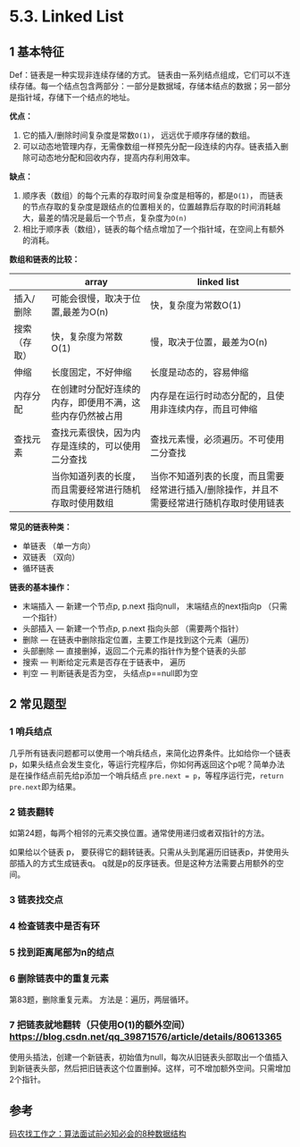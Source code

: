 # 5.3. Linked List

## 1 基本特征

Def：链表是一种实现非连续存储的方式。 链表由一系列结点组成，它们可以不连续存储。每一个结点包含两部分：一部分是数据域，存储本结点的数据；另一部分是指针域，存储下一个结点的地址。

**优点：**

1. 它的插入/删除时间复杂度是常数```O(1)```， 远远优于顺序存储的数组。
2. 可以动态地管理内存，无需像数组一样预先分配一段连续的内存。链表插入删除可动态地分配和回收内存，提高内存利用效率。

**缺点：**

1. 顺序表（数组）的每个元素的存取时间复杂度是相等的，都是```O(1)```， 而链表的节点存取的复杂度是跟结点的位置相关的，位置越靠后存取的时间消耗越大，最差的情况是最后一个节点，复杂度为```O(n)```
2. 相比于顺序表（数组），链表的每个结点增加了一个指针域，在空间上有额外的消耗。

**数组和链表的比较：**

|              | array                                                    | linked list                                                  |
| ------------ | -------------------------------------------------------- | ------------------------------------------------------------ |
| 插入/删除    | 可能会很慢，取决于位置,最差为O(n)                        | 快，复杂度为常数O(1)                                         |
| 搜索（存取） | 快，复杂度为常数O(1)                                     | 慢，取决于位置，最差为O(n)                                   |
| 伸缩         | 长度固定，不好伸缩                                       | 长度是动态的，容易伸缩                                       |
| 内存分配     | 在创建时分配好连续的内存，即便用不满，这些内存仍然被占用 | 内存是在运行时动态分配的，且使用非连续内存，而且可伸缩       |
| 查找元素     | 查找元素很快，因为内存是连续的，可以使用二分查找         | 查找元素慢，必须遍历。不可使用二分查找                       |
|              | 当你知道列表的长度，而且需要经常进行随机存取时使用数组   | 当你不知道列表的长度，而且需要经常进行插入/删除操作，并且不需要经常进行随机存取时使用链表 |

**常见的链表种类：**

* 单链表 （单一方向）
* 双链表 （双向）
* 循环链表

**链表的基本操作：**

* 末端插入 — 新建一个节点p, p.next 指向null， 末端结点的next指向p   （只需一个指针）
* 头部插入 — 新建一个节点p, p.next 指向头部 （需要两个指针）
* 删除 — 在链表中删除指定位置，主要工作是找到这个元素（遍历）
* 头部删除 — 直接删掉，返回二个元素的指针作为整个链表的头部
* 搜索 — 判断给定元素是否存在于链表中， 遍历
* 判空 — 判断链表是否为空， 头结点p==null即为空

## 2 常见题型

### 1 哨兵结点

几乎所有链表问题都可以使用一个哨兵结点，来简化边界条件。比如给你一个链表p，如果头结点会发生变化，等运行完程序后，你如何再返回这个p呢？简单办法是在操作结点前先给p添加一个哨兵结点 ```pre.next = p```，等程序运行完，```return pre.next```即为结果。

### 2 链表翻转

如第24题，每两个相邻的元素交换位置。通常使用递归或者双指针的方法。

如果给以个链表 p， 要获得它的翻转链表。只需从头到尾遍历旧链表p，并使用头部插入的方式生成链表q。 q就是p的反序链表。但是这种方法需要占用额外的空间。

### 3 链表找交点



### 4 检查链表中是否有环



### 5 找到距离尾部为n的结点



### 6 删除链表中的重复元素

第83题，删除重复元素。 方法是：遍历，两层循环。

### 7 把链表就地翻转（只使用O(1)的额外空间） https://blog.csdn.net/qq_39871576/article/details/80613365

使用头插法，创建一个新链表，初始值为null，每次从旧链表头部取出一个值插入到新链表头部，然后把旧链表这个位置删掉。这样，可不增加额外空间。只需增加2个指针。



## 参考

[码农找工作之：算法面试前必知必会的8种数据结构](https://zhuanlan.zhihu.com/p/90789026)